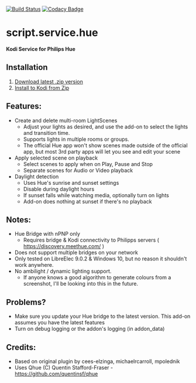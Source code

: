 [![Build Status](https://travis-ci.com/zim514/script.service.hue.svg?branch=master)](https://travis-ci.com/zim514/script.service.hue) [![Codacy Badge](https://api.codacy.com/project/badge/Grade/1a4a910144f044208821341f1a07c38e)](https://www.codacy.com/app/zim514/script.service.hue?utm_source=github.com&amp;utm_medium=referral&amp;utm_content=zim514/script.service.hue&amp;utm_campaign=Badge_Grade)
# script.service.hue
**Kodi Service for Philips Hue**

## Installation

 1. [Download latest .zip version](https://github.com/zim514/script.service.hue/releases)
 2. [Install to Kodi from Zip](https://kodi.wiki/view/HOW-TO:Install_add-ons_from_zip_files)


## Features:
- Create and delete multi-room LightScenes
	- Adjust your lights as desired, and use the add-on to select the lights and transition time.
	- Supports lights in multiple rooms or groups.
	- The official Hue app won't show scenes made outside of the official app, but most 3rd party apps will let you see and edit your scene
-   Apply selected scene on playback
	- Select scenes to apply when on Play, Pause and Stop
	- Separate scenes for Audio or Video playback
-   Daylight detection
	- Uses Hue's sunrise and sunset settings
	- Disable during daylight hours
	- If sunset falls while watching media, optionally turn on lights
	- Add-on does nothing at sunset if there's no playback


## Notes:
- Hue Bridge with nPNP only
	- Requires bridge & Kodi connectivity to Philipps servers ( https://discovery.meethue.com/ ) 
- Does not support multiple bridges on your network
- Only tested on LibreElec 9.0.2 & Windows 10, but no reason it shouldn't work anywhere.
- No ambilight / dynamic lighting support.
	- If anyone knows a good algorithm to generate colours from a screenshot, I'll be looking into this in the future.


## Problems?
- Make sure you update your Hue bridge to the latest version. This add-on assumes you have the latest features
- Turn on debug logging or the addon's logging (in addon_data)


## Credits:
- Based on original plugin by cees-elzinga, michaelrcarroll, mpolednik
- Uses Qhue (C) Quentin Stafford-Fraser - https://github.com/quentinsf/qhue
<!--stackedit_data:
eyJoaXN0b3J5IjpbMTI2MDI1ODI4NywtMjEzNDQ5MzI0Nl19
=======
eyJoaXN0b3J5IjpbMTAzODI1NzU3OCwtMjEzNDQ5MzI0Nl19
>>>>>>> README.md updated from https://stackedit.io/
-->
